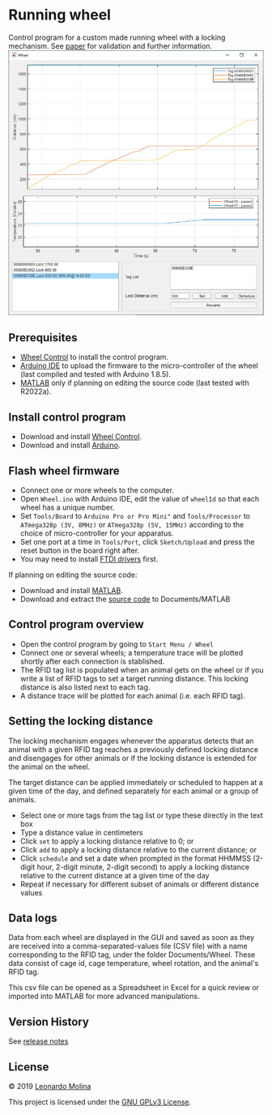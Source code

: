 # Running wheel
Control program for a custom made running wheel with a locking mechanism.
See [paper](https://www.sciencedirect.com/science/article/pii/S0165027019303395) for validation and further information.
![Running Wheel - GUI](etc/running-wheel-ui.png)

## Prerequisites
* [Wheel Control][Installer] to install the control program.
* [Arduino IDE][Arduino] to upload the firmware to the micro-controller of the wheel (last compiled and tested with Arduino 1.8.5).
* [MATLAB][MATLAB] only if planning on editing the source code (last tested with R2022a).

## Install control program
* Download and install [Wheel Control][Installer].
* Download and install [Arduino][Arduino].

## Flash wheel firmware
* Connect one or more wheels to the computer.
* Open `Wheel.ino` with Arduino IDE, edit the value of `wheelId` so that each wheel has a unique number.
* Set `Tools/Board` to `Arduino Pro or Pro Mini"` and `Tools/Processor` to `ATmega328p (3V, 8MHz)` or `ATmega328p (5V, 15MHz)` according to the choice of micro-controller for your apparatus.
* Set one port at a time in `Tools/Port`, click `Sketch/Upload` and press the reset button in the board right after.
* You may need to install [FTDI drivers](https://learn.sparkfun.com/tutorials/how-to-install-ftdi-drivers/all) first.

If planning on editing the source code:
* Download and install [MATLAB][MATLAB].
* Download and extract the [source code][Source Code] to Documents/MATLAB

## Control program overview
* Open the control program by going to `Start Menu / Wheel`
* Connect one or several wheels; a temperature trace will be plotted shortly after each connection is stablished.
* The RFID tag list is populated when an animal gets on the wheel or if you write a list of RFID tags to set a target running distance. This locking distance is also listed next to each tag.
* A distance trace will be plotted for each animal (i.e. each RFID tag).

## Setting the locking distance
The locking mechanism engages whenever the apparatus detects that an animal with a given RFID tag reaches a previously defined locking distance and disengages for other animals or if the locking distance is extended for the animal on the wheel.

The target distance can be applied immediately or scheduled to happen at a given time of the day, and defined separately for each animal or a group of animals.

* Select one or more tags from the tag list or type these directly in the text box
* Type a distance value in centimeters
* Click `set` to apply a locking distance relative to 0; or
* Click `add` to apply a locking distance relative to the current distance; or
* Click `schedule` and set a date when prompted in the format HHMMSS (2-digit hour, 2-digit minute, 2-digit second) to apply a locking distance relative to the current distance at a given time of the day
* Repeat if necessary for different subset of animals or different distance values

## Data logs
Data from each wheel are displayed in the GUI and saved as soon as they are received into a comma-separated-values file (CSV file) with a name corresponding to the RFID tag, under the folder Documents/Wheel. These data consist of cage id, cage temperature, wheel rotation, and the animal's RFID tag.

This csv file can be opened as a Spreadsheet in Excel for a quick review or imported into MATLAB for more advanced manipulations.

## Version History
See [release notes][Release Notes]

## License
© 2019 [Leonardo Molina][Leonardo Molina]

This project is licensed under the [GNU GPLv3 License][License].

[Leonardo Molina]: https://github.com/leomol
[Arduino]: https://www.arduino.cc/en/Main/Software
[Installer]: bin/wheel-installer.exe
[MATLAB]: https://www.mathworks.com/downloads/
[License]: LICENSE.md
[Source Code]: https://github.com/leomol/running-wheel/archive/master.zip
[Release Notes]: release-notes.md

